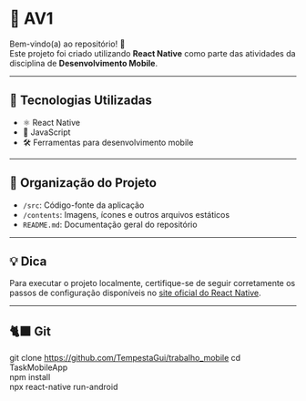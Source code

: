 # 📲 **AV1**

Bem-vindo(a) ao repositório! 🎉  
Este projeto foi criado utilizando **React Native** como parte das atividades da disciplina de **Desenvolvimento Mobile**.

---

## 🧰 **Tecnologias Utilizadas**

- ⚛️ React Native  
- 📜 JavaScript  
- 🛠️ Ferramentas para desenvolvimento mobile

---

## 📁 **Organização do Projeto**

- `/src`: Código-fonte da aplicação  
- `/contents`: Imagens, ícones e outros arquivos estáticos  
- `README.md`: Documentação geral do repositório

---

## 💡 **Dica**

Para executar o projeto localmente, certifique-se de seguir corretamente os passos de configuração disponíveis no [site oficial do React Native](https://reactnative.dev/docs/environment-setup).

---

## 🐈‍⬛ **Git**
git clone https://github.com/TempestaGui/trabalho_mobile 
cd TaskMobileApp  
npm install  
npx react-native run-android
